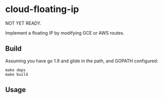 # cloud-floating-ip

NOT YET READY.

Implement a floating IP by modifying GCE or AWS routes.

## Build

Assuming you have go 1.9 and glide in the path, and GOPATH configured:

```shell
make deps
make build
```

## Usage

